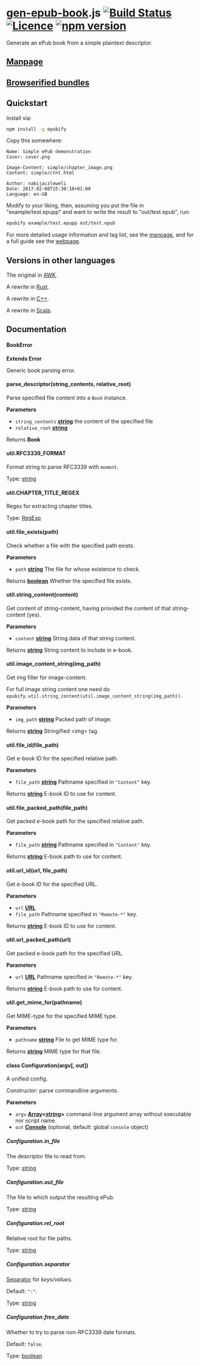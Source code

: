 # [gen-epub-book](https://nabijaczleweli.xyz/content/gen-epub-book).js [![Build Status](https://travis-ci.org/nabijaczleweli/gen-epub-book.js.svg?branch=master)](https://travis-ci.org/nabijaczleweli/gen-epub-book.js) [![Licence](https://img.shields.io/badge/license-MIT-blue.svg?style=flat)](LICENSE) [![npm version](https://badge.fury.io/js/epubify.svg)](https://www.npmjs.com/package/epubify)
Generate an ePub book from a simple plaintext descriptor.

## [Manpage](https://cdn.rawgit.com/nabijaczleweli/gen-epub-book/man/gen-epub-book.js.1.html)
## [Browserified bundles](https://github.com/nabijaczleweli/gen-epub-book.js/tree/bundle)

## Quickstart

Install via:

```sh
npm install -g epubify
```

Copy this somewhere:

```text
Name: Simple ePub demonstration
Cover: cover.png

Image-Content: simple/chapter_image.png
Content: simple/ctnt.html

Author: nabijaczleweli
Date: 2017-02-08T15:30:18+01:00
Language: en-GB
```

Modify to your liking, then, assuming you put the file in "example/test.epupp" and want to write the result to "out/test.epub", run:

```sh
epubify example/test.epupp out/test.epub
```

For more detailed usage information and tag list, see the [manpage](https://cdn.rawgit.com/nabijaczleweli/gen-epub-book/man/gen-epub-book.js.1.html),
and for a full guide see the [webpage](https://nabijaczleweli.xyz/content/gen-epub-book).

## Versions in other languages

The original in [AWK](https://github.com/nabijaczleweli/gen-epub-book).

A rewrite in [Rust](https://github.com/nabijaczleweli/gen-epub-book.rs).

A rewrite in [C++](https://github.com/nabijaczleweli/gen-epub-book.cpp).

A rewrite in [Scala](https://github.com/nabijaczleweli/gen-epub-book.scala).

## Documentation

#### BookError

**Extends Error**

Generic book parsing error.

#### parse_descriptor(string_contents, relative_root)

Parse specified file content into a `Book` instance.

**Parameters**

  - `string_contents` **[string](https://developer.mozilla.org/en-US/docs/Web/JavaScript/Reference/Global_Objects/String)** the content of the specified file
  - `relative_root` **[string](https://developer.mozilla.org/en-US/docs/Web/JavaScript/Reference/Global_Objects/String)**

Returns **Book**

#### util.RFC3339_FORMAT

Format string to parse RFC3339 with `moment`.

Type: [string](https://developer.mozilla.org/en-US/docs/Web/JavaScript/Reference/Global_Objects/String)

#### util.CHAPTER_TITLE_REGEX

Regex for extracting chapter titles.

Type: [RegExp](https://developer.mozilla.org/en-US/docs/Web/JavaScript/Reference/Global_Objects/RegExp)

#### util.file_exists(path)

Check whether a file with the specified path exists.

**Parameters**

  - `path` **[string](https://developer.mozilla.org/en-US/docs/Web/JavaScript/Reference/Global_Objects/String)** The file for whose existence to check.

Returns **[boolean](https://developer.mozilla.org/en-US/docs/Web/JavaScript/Reference/Global_Objects/Boolean)** Whether the specified file exists.

#### util.string_content(content)

Get content of string-content, having provided the content of that string-content (yes).

**Parameters**

  - `content` **[string](https://developer.mozilla.org/en-US/docs/Web/JavaScript/Reference/Global_Objects/String)** String data of that string content.

Returns **[string](https://developer.mozilla.org/en-US/docs/Web/JavaScript/Reference/Global_Objects/String)** String content to include in e-book.

#### util.image_content_string(img_path)

Get img filler for image-content.

For full image string content one need do `epubify.util.string_content(util.image_content_string(img_path))`.

**Parameters**

  - `img_path` **[string](https://developer.mozilla.org/en-US/docs/Web/JavaScript/Reference/Global_Objects/String)** Packed path of image.

Returns **[string](https://developer.mozilla.org/en-US/docs/Web/JavaScript/Reference/Global_Objects/String)** Stringified &lt;img> tag.

#### util.file_id(file_path)

Get e-book ID for the specified relative path.

**Parameters**

  - `file_path` **[string](https://developer.mozilla.org/en-US/docs/Web/JavaScript/Reference/Global_Objects/String)** Pathname specified in `"Content"` key.

Returns **[string](https://developer.mozilla.org/en-US/docs/Web/JavaScript/Reference/Global_Objects/String)** E-book ID to use for content.

#### util.file_packed_path(file_path)

Get packed e-book path for the specified relative path.

**Parameters**

  - `file_path` **[string](https://developer.mozilla.org/en-US/docs/Web/JavaScript/Reference/Global_Objects/String)** Pathname specified in `"Content"` key.

Returns **[string](https://developer.mozilla.org/en-US/docs/Web/JavaScript/Reference/Global_Objects/String)** E-book path to use for content.

#### util.url_id(url, file_path)

Get e-book ID for the specified URL.

**Parameters**

  - `url` **[URL](https://developer.mozilla.org/en-US/docs/Web/API/URL/URL)**
  - `file_path`  Pathname specified in `"Remote-*"` key.

Returns **[string](https://developer.mozilla.org/en-US/docs/Web/JavaScript/Reference/Global_Objects/String)** E-book ID to use for content.

#### util.url_packed_path(url)

Get packed e-book path for the specified URL.

**Parameters**

  - `url` **[URL](https://developer.mozilla.org/en-US/docs/Web/API/URL/URL)** Pathname specified in `"Remote-*"` key.

Returns **[string](https://developer.mozilla.org/en-US/docs/Web/JavaScript/Reference/Global_Objects/String)** E-book path to use for content.

#### util.get_mime_for(pathname)

Get MIME-type for the specified MIME type.

**Parameters**

  - `pathname` **[string](https://developer.mozilla.org/en-US/docs/Web/JavaScript/Reference/Global_Objects/String)** File to get MIME type for.

Returns **[string](https://developer.mozilla.org/en-US/docs/Web/JavaScript/Reference/Global_Objects/String)** MIME type for that file.

#### class Configuration(argv[, out])

A unified config.

Constructor: parse commandline arguments.

**Parameters**

  - `argv` **[Array](https://developer.mozilla.org/en-US/docs/Web/JavaScript/Reference/Global_Objects/Array)&lt;[string](https://developer.mozilla.org/en-US/docs/Web/JavaScript/Reference/Global_Objects/String)>** command-line argument array without executable nor script name.
  - `out` **[Console](https://developer.mozilla.org/en-US/docs/Web/API/Console)** (optional, default: global `console` object)

##### Configuration.in_file

The descriptor file to read from.

Type: [string](https://developer.mozilla.org/en-US/docs/Web/JavaScript/Reference/Global_Objects/String)

##### Configuration.out_file

The file to which output the resulting ePub.

Type: [string](https://developer.mozilla.org/en-US/docs/Web/JavaScript/Reference/Global_Objects/String)

##### Configuration.rel_root

Relative root for file paths.

Type: [string](https://developer.mozilla.org/en-US/docs/Web/JavaScript/Reference/Global_Objects/String)

##### Configuration.separator

[Separator](http://192.168.1.109:8001/content/gen-epub-book/programmer.html#getting-the-gist) for *keys/values*.

Default: `":"`.

Type: [string](https://developer.mozilla.org/en-US/docs/Web/JavaScript/Reference/Global_Objects/String)

##### Configuration.free_date

Whether to try to parse non-RFC3339 date formats.

Default: `false`.

Type: [boolean](https://developer.mozilla.org/en-US/docs/Web/JavaScript/Reference/Global_Objects/Boolean)
